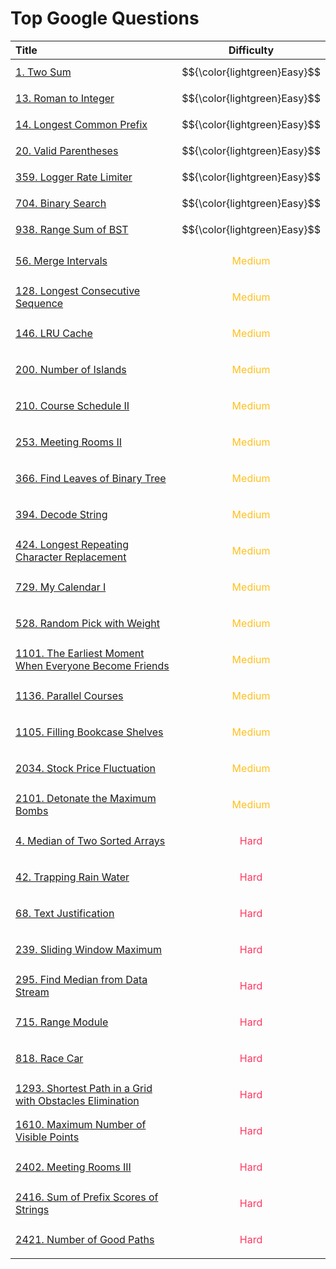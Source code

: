 # Top Google Questions

| Title                                                                                                                                         |              Difficulty               |
|:----------------------------------------------------------------------------------------------------------------------------------------------|:-------------------------------------:|
| [1. Two Sum](https://leetcode.com/problems/two-sum/)                                                                                          |  $${\color{lightgreen}Easy}$$  |
| [13. Roman to Integer](https://leetcode.com/problems/roman-to-integer/)                                                                       |  $${\color{lightgreen}Easy}$$  |
| [14. Longest Common Prefix](https://leetcode.com/problems/longest-common-prefix/)                                                             |  $${\color{lightgreen}Easy}$$  |
| [20. Valid Parentheses](https://leetcode.com/problems/valid-parentheses/)                                                                     |  $${\color{lightgreen}Easy}$$  |
| [359. Logger Rate Limiter](https://leetcode.com/problems/logger-rate-limiter/)                                                                |  $${\color{lightgreen}Easy}$$  |
| [704. Binary Search](https://leetcode.com/problems/binary-search/)                                                                            |  $${\color{lightgreen}Easy}$$  |
| [938. Range Sum of BST](https://leetcode.com/problems/range-sum-of-bst/)                                                                      |  $${\color{lightgreen}Easy}$$  |
| [56. Merge Intervals](https://leetcode.com/problems/merge-intervals/)                                                                         | <p style="color:#FFC01E"> Medium </p> |
| [128. Longest Consecutive Sequence](https://leetcode.com/problems/longest-consecutive-sequence/)                                              | <p style="color:#FFC01E"> Medium </p> |
| [146. LRU Cache](https://leetcode.com/problems/lru-cache/)                                                                                    | <p style="color:#FFC01E"> Medium </p> |
| [200. Number of Islands](https://leetcode.com/problems/number-of-islands/)                                                                    | <p style="color:#FFC01E"> Medium </p> |
| [210. Course Schedule II](https://leetcode.com/problems/course-schedule-ii/)                                                                  | <p style="color:#FFC01E"> Medium </p> |
| [253. Meeting Rooms II](https://leetcode.com/problems/meeting-rooms-ii/)                                                                      | <p style="color:#FFC01E"> Medium </p> |
| [366. Find Leaves of Binary Tree](https://leetcode.com/problems/find-leaves-of-binary-tree/)                                                  | <p style="color:#FFC01E"> Medium </p> |
| [394. Decode String](https://leetcode.com/problems/decode-string/)                                                                            | <p style="color:#FFC01E"> Medium </p> |
| [424. Longest Repeating Character Replacement](https://leetcode.com/problems/longest-repeating-character-replacement/)                        | <p style="color:#FFC01E"> Medium </p> |
| [729. My Calendar I](https://leetcode.com/problems/my-calendar-i/)                                                                            | <p style="color:#FFC01E"> Medium </p> |
| [528. Random Pick with Weight](https://leetcode.com/problems/random-pick-with-weight/)                                                        | <p style="color:#FFC01E"> Medium </p> |
| [1101. The Earliest Moment When Everyone Become Friends](https://leetcode.com/problems/the-earliest-moment-when-everyone-become-friends/)     | <p style="color:#FFC01E"> Medium </p> |
| [1136. Parallel Courses](https://leetcode.com/problems/parallel-courses/)                                                                     | <p style="color:#FFC01E"> Medium </p> |
| [1105. Filling Bookcase Shelves](https://leetcode.com/problems/filling-bookcase-shelves/)                                                     | <p style="color:#FFC01E"> Medium </p> |
| [2034. Stock Price Fluctuation ](https://leetcode.com/problems/stock-price-fluctuation/)                                                      | <p style="color:#FFC01E"> Medium </p> |
| [2101. Detonate the Maximum Bombs](https://leetcode.com/problems/detonate-the-maximum-bombs/)                                                 | <p style="color:#FFC01E"> Medium </p> |
| [4. Median of Two Sorted Arrays](https://leetcode.com/problems/median-of-two-sorted-arrays/)                                                  |  <p style="color:#FF375F"> Hard </p>  |
| [42. Trapping Rain Water](https://leetcode.com/problems/trapping-rain-water/)                                                                 |  <p style="color:#FF375F"> Hard </p>  |
| [68. Text Justification](https://leetcode.com/problems/text-justification/)                                                                   |  <p style="color:#FF375F"> Hard </p>  |
| [239. Sliding Window Maximum](https://leetcode.com/problems/sliding-window-maximum/)                                                          |  <p style="color:#FF375F"> Hard </p>  |
| [295. Find Median from Data Stream](https://leetcode.com/problems/find-median-from-data-stream/)                                              |  <p style="color:#FF375F"> Hard </p>  |
| [715. Range Module](https://leetcode.com/problems/range-module/)                                                                              |  <p style="color:#FF375F"> Hard </p>  |
| [818. Race Car](https://leetcode.com/problems/race-car/)                                                                                      |  <p style="color:#FF375F"> Hard </p>  |
| [1293. Shortest Path in a Grid with Obstacles Elimination](https://leetcode.com/problems/shortest-path-in-a-grid-with-obstacles-elimination/) |  <p style="color:#FF375F"> Hard </p>  |
| [1610. Maximum Number of Visible Points](https://leetcode.com/problems/maximum-number-of-visible-points/)                                     |  <p style="color:#FF375F"> Hard </p>  |
| [2402. Meeting Rooms III](https://leetcode.com/problems/meeting-rooms-iii/)                                                                   |  <p style="color:#FF375F"> Hard </p>  |
| [2416. Sum of Prefix Scores of Strings](https://leetcode.com/problems/sum-of-prefix-scores-of-strings/)                                       |  <p style="color:#FF375F"> Hard </p>  |
| [2421. Number of Good Paths](https://leetcode.com/problems/number-of-good-paths/)                                                             |  <p style="color:#FF375F"> Hard </p>  |


